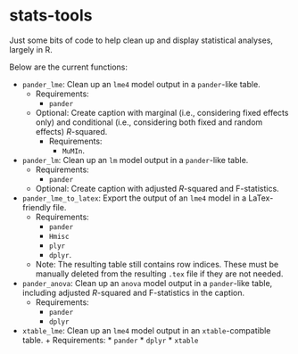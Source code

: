 # stats-tools
Just some bits of code to help clean up and display statistical analyses, largely in R.

Below are the current functions:
* `pander_lme`: Clean up an `lme4` model output in a `pander`-like table.
    + Requirements:
        * `pander`
    + Optional: Create caption with marginal (i.e., considering fixed effects only) and conditional (i.e., considering both fixed and random effects) *R*-squared.
        + Requirements:
            * `MuMIn`.
* `pander_lm`: Clean up an `lm` model output in a `pander`-like table.
    + Requirements:
        * `pander`
    + Optional: Create caption with adjusted *R*-squared and F-statistics.
* `pander_lme_to_latex`: Export the output of an `lme4` model in a LaTex-friendly file.
    + Requirements:
        * `pander`
        * `Hmisc`
        * `plyr`
        * `dplyr`.
    + Note: The resulting table still contains row indices. These must be manually deleted from the resulting `.tex` file if they are not needed.
* `pander_anova`: Clean up an `anova` model output in a `pander`-like table, including adjusted *R*-squared and F-statistics in the caption.
    + Requirements:
        * `pander`
        * `dplyr`
* `xtable_lme`: Clean up an `lme4` model output in an `xtable`-compatible table.
      + Requirements:
          * `pander`
          * `dplyr`
          * `xtable`
